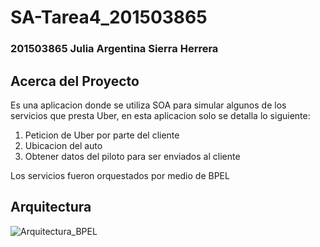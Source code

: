 # SA-Tarea4_201503865
 
### 201503865 Julia Argentina Sierra Herrera

## Acerca del Proyecto

Es una aplicacion donde se utiliza SOA para simular algunos de los servicios que presta Uber, en esta aplicacion solo se detalla lo siguiente:

1. Peticion de Uber por parte del cliente
2. Ubicacion del auto
3. Obtener datos del piloto para ser enviados al cliente

Los servicios fueron orquestados por medio de BPEL

## Arquitectura

![Arquitectura_BPEL](https://github.com/201503865/SA-Tarea4_201503865/arq.jpg)
